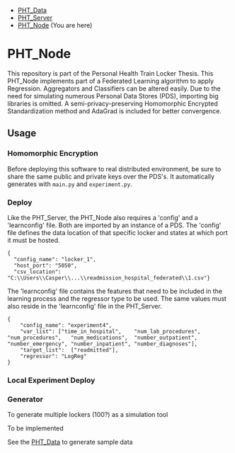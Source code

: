 * [PHT_Data](https://github.com/CaspervanAarle/PHT_Synth_Data_Gen)
* [PHT_Server](https://github.com/CaspervanAarle/PHT_Server) 
* [PHT_Node](https://github.com/CaspervanAarle/PHT_Node) (You are here)

# PHT_Node

This repository is part of the Personal Health Train Locker Thesis. This PHT_Node implements part of a Federated Learning algorithm to apply Regression. Aggregators and Classifiers can be altered easily. Due to the need for simulating numerous Personal Data Stores (PDS), importing big libraries is omitted. A semi-privacy-preserving Homomorphic Encrypted Standardization method and AdaGrad is included for better convergence.



## Usage

### Homomorphic Encryption
Before deploying this software to real distributed environment, be sure to share the same public and private keys over the PDS's. It automatically generates with ```main.py``` and ```experiment.py```.

### Deploy
Like the PHT_Server, the PHT_Node also requires a 'config' and a 'learnconfig' file. Both are imported by an instance of a PDS. The 'config' file defines the data location of that specific locker and states at which port it must be hosted.
```
{
  "config_name": "locker_1", 
  "host_port": "5050", 
  "csv_location": "C:\\Users\\Casper\\...\\readmission_hospital_federated\\1.csv"}
```
The 'learnconfig' file contains the features that need to be included in the learning process and the regressor type to be used. The same values must also reside in the 'learnconfig' file in the PHT_Server.
```
{
	"config_name": "experiment4",
	"var_list": ["time_in_hospital",	"num_lab_procedures",	"num_procedures",	"num_medications",	"number_outpatient",	"number_emergency",	"number_inpatient",	"number_diagnoses"],
	"target_list":	["readmitted"],
	"regressor": "LogReg"
}
```

### Local Experiment Deploy



### Generator
To generate multiple lockers (100?) as a simulation tool

To be implemented

See the [PHT_Data](https://github.com/CaspervanAarle/PHT_Synth_Data_Gen) to generate sample data
